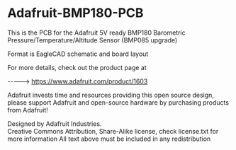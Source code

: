 Adafruit-BMP180-PCB
===================

This is the PCB for the Adafruit 5V ready BMP180 Barometric 
Pressure/Temperature/Altitude Sensor (BMP085 upgrade)

Format is EagleCAD schematic and board layout

For more details, check out the product page at

-----> https://www.adafruit.com/product/1603

Adafruit invests time and resources providing this open source design, 
please support Adafruit and open-source hardware by purchasing 
products from Adafruit!

Designed by Adafruit Industries.  
Creative Commons Attribution, Share-Alike license, check license.txt for more information
All text above must be included in any redistribution